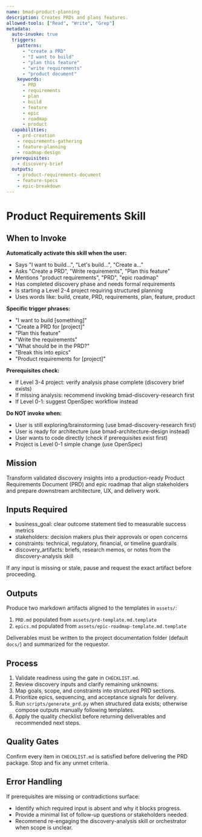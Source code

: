 ```yaml
---
name: bmad-product-planning
description: Creates PRDs and plans features.
allowed-tools: ["Read", "Write", "Grep"]
metadata:
  auto-invoke: true
  triggers:
    patterns:
      - "create a PRD"
      - "I want to build"
      - "plan this feature"
      - "write requirements"
      - "product document"
    keywords:
      - PRD
      - requirements
      - plan
      - build
      - feature
      - epic
      - roadmap
      - product
  capabilities:
    - prd-creation
    - requirements-gathering
    - feature-planning
    - roadmap-design
  prerequisites:
    - discovery-brief
  outputs:
    - product-requirements-document
    - feature-specs
    - epic-breakdown
---
```


# Product Requirements Skill

## When to Invoke

**Automatically activate this skill when the user:**
- Says "I want to build...", "Let's build...", "Create a..."
- Asks "Create a PRD", "Write requirements", "Plan this feature"
- Mentions "product requirements", "PRD", "epic roadmap"
- Has completed discovery phase and needs formal requirements
- Is starting a Level 2-4 project requiring structured planning
- Uses words like: build, create, PRD, requirements, plan, feature, product

**Specific trigger phrases:**
- "I want to build [something]"
- "Create a PRD for [project]"
- "Plan this feature"
- "Write the requirements"
- "What should be in the PRD?"
- "Break this into epics"
- "Product requirements for [project]"

**Prerequisites check:**
- If Level 3-4 project: verify analysis phase complete (discovery brief exists)
- If missing analysis: recommend invoking bmad-discovery-research first
- If Level 0-1: suggest OpenSpec workflow instead

**Do NOT invoke when:**
- User is still exploring/brainstorming (use bmad-discovery-research first)
- User is ready for architecture (use bmad-architecture-design instead)
- User wants to code directly (check if prerequisites exist first)
- Project is Level 0-1 simple change (use OpenSpec)

## Mission
Transform validated discovery insights into a production-ready Product Requirements Document (PRD) and epic roadmap that align stakeholders and prepare downstream architecture, UX, and delivery work.

## Inputs Required
- business_goal: clear outcome statement tied to measurable success metrics
- stakeholders: decision makers plus their approvals or open concerns
- constraints: technical, regulatory, financial, or timeline guardrails
- discovery_artifacts: briefs, research memos, or notes from the discovery-analysis skill

If any input is missing or stale, pause and request the exact artifact before proceeding.

## Outputs
Produce two markdown artifacts aligned to the templates in `assets/`:
1. `PRD.md` populated from `assets/prd-template.md.template`
2. `epics.md` populated from `assets/epic-roadmap-template.md.template`

Deliverables must be written to the project documentation folder (default `docs/`) and summarized for the requestor.

## Process
1. Validate readiness using the gate in `CHECKLIST.md`.
2. Review discovery inputs and clarify remaining unknowns.
3. Map goals, scope, and constraints into structured PRD sections.
4. Prioritize epics, sequencing, and acceptance signals for delivery.
5. Run `scripts/generate_prd.py` when structured data exists; otherwise compose outputs manually following templates.
6. Apply the quality checklist before returning deliverables and recommended next steps.

## Quality Gates
Confirm every item in `CHECKLIST.md` is satisfied before delivering the PRD package. Stop and fix any unmet criteria.

## Error Handling
If prerequisites are missing or contradictions surface:
- Identify which required input is absent and why it blocks progress.
- Provide a minimal list of follow-up questions or stakeholders needed.
- Recommend re-engaging the discovery-analysis skill or orchestrator when scope is unclear.
